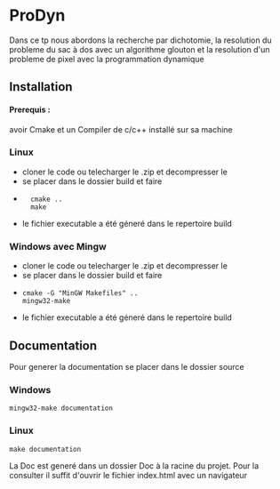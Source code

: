 # ProDyn
Dans ce tp nous abordons la recherche par dichotomie, la resolution du probleme du sac à dos
avec un algorithme glouton et la resolution d'un probleme de pixel avec la programmation 
dynamique

## Installation
#### Prerequis : 
avoir Cmake et un Compiler de c/c++ installé sur
sa machine
### Linux
* cloner le code ou telecharger le .zip et decompresser le 
* se placer dans le dossier build et faire
* ```shell
    cmake ..
    make 
  ```
* le fichier executable a été géneré dans le repertoire build
### Windows avec Mingw
* cloner le code ou telecharger le .zip et decompresser le
* se placer dans le dossier build et faire
* ```shell
  cmake -G "MinGW Makefiles" ..
  mingw32-make
  ```
* le fichier executable a été géneré dans le repertoire build

## Documentation
Pour generer la documentation se placer dans le dossier source
### Windows
```shell
mingw32-make documentation
```
### Linux 
```shell
make documentation
```
La Doc est generé dans un dossier Doc à la racine du projet. Pour la 
consulter il suffit d'ouvrir le fichier index.html avec un navigateur
